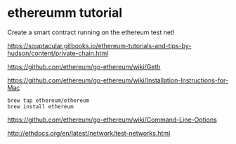 # ethereumm tutorial

Create a smart contract running on the ethereum test net!

https://souptacular.gitbooks.io/ethereum-tutorials-and-tips-by-hudson/content/private-chain.html

https://github.com/ethereum/go-ethereum/wiki/Geth

https://github.com/ethereum/go-ethereum/wiki/Installation-Instructions-for-Mac

	brew tap ethereum/ethereum
	brew install ethereum


https://github.com/ethereum/go-ethereum/wiki/Command-Line-Options

http://ethdocs.org/en/latest/network/test-networks.html

